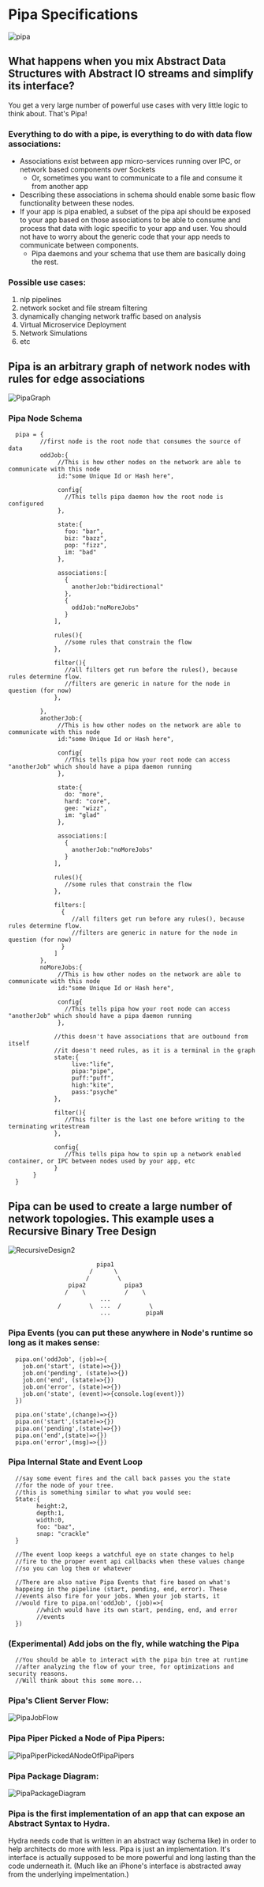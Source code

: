 # Pipa Specifications
![pipa](https://user-images.githubusercontent.com/107733608/176111658-19ea770d-9459-483e-8147-722a85a07afb.jpg)

## What happens when you mix Abstract Data Structures with Abstract IO streams and simplify its interface?
You get a very large number of powerful use cases with very little logic to think about. That's Pipa!

### Everything to do with a pipe, is everything to do with data flow associations: 
- Associations exist between app micro-services running over IPC, or network based components over Sockets
  - Or, sometimes you want to communicate to a file and consume it from another app
- Describing these associations in schema should enable some basic flow functionality between these nodes. 
- If your app is pipa enabled, a subset of the pipa api should be exposed to your app based on those associations to be able to consume and process that data with logic specific to your app and user. You should not have to worry about the generic code that your app needs to communicate between components. 
  - Pipa daemons and your schema that use them are basically doing the rest.



### Possible use cases:
1. nlp pipelines
2. network socket and file stream filtering
3. dynamically changing network traffic based on analysis
4. Virtual Microservice Deployment
5. Network Simulations
6. etc


## Pipa is an arbitrary graph of network nodes with rules for edge associations
![PipaGraph](https://github.com/ItsZeusBro/Pipa/blob/ff1dc36aed84679d8a7e42c58a09a9340b8de219/Docs/PipaGraph.jpg)


### Pipa Node Schema
      pipa = {
             //first node is the root node that consumes the source of data
             oddJob:{
                  //This is how other nodes on the network are able to communicate with this node
                  id:"some Unique Id or Hash here",
                  
                  config{
                    //This tells pipa daemon how the root node is configured
                  },
                  
                  state:{
                    foo: "bar",
                    biz: "bazz",
                    pop: "fizz",
                    im: "bad"
                  },
                  
                  associations:[
                    {
                      anotherJob:"bidirectional"
                    },
                    {
                      oddJob:"noMoreJobs"
                    }
                 ],

                 rules(){
                    //some rules that constrain the flow
                 },
                 
                 filter(){
                    //all filters get run before the rules(), because rules determine flow.
                    //filters are generic in nature for the node in question (for now)
                 },

             },
             anotherJob:{
                  //This is how other nodes on the network are able to communicate with this node
                  id:"some Unique Id or Hash here",
                  
                  config{
                    //This tells pipa how your root node can access "anotherJob" which should have a pipa daemon running
                  },
                  
                  state:{
                    do: "more",
                    hard: "core",
                    gee: "wizz",
                    im: "glad"
                  },
                  
                  associations:[
                    {
                      anotherJob:"noMoreJobs"
                    }
                 ],

                 rules(){
                    //some rules that constrain the flow
                 },

                 filters:[
                   {
                      //all filters get run before any rules(), because rules determine flow.
                      //filters are generic in nature for the node in question (for now)
                   }
                 ]
             },
             noMoreJobs:{
                  //This is how other nodes on the network are able to communicate with this node
                  id:"some Unique Id or Hash here",
                  
                  config{
                    //This tells pipa how your root node can access "anotherJob" which should have a pipa daemon running
                  },
                  
                 //this doesn't have associations that are outbound from itself
                 //it doesn't need rules, as it is a terminal in the graph
                 state:{
                      live:"life",
                      pipa:"pipe",
                      puff:"puff",
                      high:"kite",
                      pass:"psyche"
                 },

                 filter(){
                    //This filter is the last one before writing to the terminating writestream
                 },
                 
                 config{
                    //This tells pipa how to spin up a network enabled container, or IPC between nodes used by your app, etc
                 }
           }
      }

## Pipa can be used to create a large number of network topologies.  This example uses a Recursive Binary Tree Design
![RecursiveDesign2](https://github.com/ItsZeusBro/Pipa/blob/51b16cb95b2ba0052ab878f22c6730adb4adbea7/Docs/PipaRecursiveDesign2.jpg)

                             pipa1  
                           /      \
                          /        \
                     pipa2           pipa3
                    /    \           /    \
                              ...
                  /        \  ...  /        \
                              ...          pipaN   

### Pipa Events (you can put these anywhere in Node's runtime so long as it makes sense:
      pipa.on('oddJob', (job)=>{
        job.on('start', (state)=>{})
        job.on('pending', (state)=>{})
        job.on('end', (state)=>{})
        job.on('error', (state)=>{})
        job.on('state', (event)=>{console.log(event)})
      })

      pipa.on('state',(change)=>{})
      pipa.on('start',(state)=>{})
      pipa.on('pending',(state)=>{})
      pipa.on('end',(state)=>{})
      pipa.on('error',(msg)=>{})

    
### Pipa Internal State and Event Loop
      //say some event fires and the call back passes you the state
      //for the node of your tree.
      //this is something similar to what you would see:
      State:{
            height:2,
            depth:1,
            width:0,
            foo: "baz",
            snap: "crackle"
      }
      
      //The event loop keeps a watchful eye on state changes to help
      //fire to the proper event api callbacks when these values change
      //so you can log them or whatever
      
      //There are also native Pipa Events that fire based on what's 
      happeing in the pipeline (start, pending, end, error). These
      //events also fire for your jobs. When your job starts, it 
      //would fire to pipa.on('oddJob', (job)=>{
            //which would have its own start, pending, end, and error
            //events
      })
         
### (Experimental) Add jobs on the fly, while watching the Pipa 
      //You should be able to interact with the pipa bin tree at runtime
      //after analyzing the flow of your tree, for optimizations and security reasons.
      //Will think about this some more...
      

### Pipa's Client Server Flow:
![PipaJobFlow](https://user-images.githubusercontent.com/107733608/176127062-3178469f-d0a5-4b41-ad5b-1398787ef68e.jpg)


### Pipa Piper Picked a Node of Pipa Pipers:
![PipaPiperPickedANodeOfPipaPipers](https://github.com/ItsZeusBro/Pipa/blob/a62380b72b0a82a45ea6f820f91104a75881d9f6/Docs/PipaPiperPickedANodeOfPipaPipers.jpg)


### Pipa Package Diagram:
![PipaPackageDiagram](https://github.com/ItsZeusBro/Pipa/blob/1a95298cd1a34688fafa6a4c26562f5520bbc10c/Docs/PipaPackageDiagram3.jpg)

### Pipa is the first implementation of an app that can expose an Abstract Syntax to Hydra. 
Hydra needs code that is written in an abstract way (schema like) in order to help architects do more with less.
Pipa is just an implementation. It's interface is actually supposed to be more powerful and long lasting than the
code underneath it. (Much like an iPhone's interface is abstracted away from the underlying impelmentation.)

